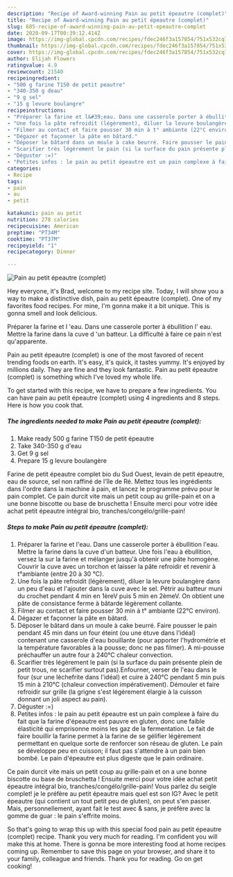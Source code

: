 ```yaml
---
description: "Recipe of Award-winning Pain au petit épeautre (complet)"
title: "Recipe of Award-winning Pain au petit épeautre (complet)"
slug: 685-recipe-of-award-winning-pain-au-petit-epeautre-complet
date: 2020-09-17T00:39:12.414Z
image: https://img-global.cpcdn.com/recipes/fdec246f3a157854/751x532cq70/pain-au-petit-epeautre-complet-photo-principale-de-la-recette.jpg
thumbnail: https://img-global.cpcdn.com/recipes/fdec246f3a157854/751x532cq70/pain-au-petit-epeautre-complet-photo-principale-de-la-recette.jpg
cover: https://img-global.cpcdn.com/recipes/fdec246f3a157854/751x532cq70/pain-au-petit-epeautre-complet-photo-principale-de-la-recette.jpg
author: Elijah Flowers
ratingvalue: 4.9
reviewcount: 21540
recipeingredient:
- "500 g farine T150 de petit peautre"
- "340-350 g deau"
- "9 g sel"
- "15 g levure boulangre"
recipeinstructions:
- "Préparer la farine et l&#39;eau. Dans une casserole porter à ébullition l&#39;eau. Mettre la farine dans la cuve d&#39;un batteur. Une fois l&#39;eau à ébullition, versez la sur la farine et mélanger jusqu&#39;à obtenir une pâte homogène. Couvrir la cuve avec un torchon et laisser la pâte refroidir et revenir à t°ambiante (entre 20 à 30 °C)."
- "Une fois la pâte refroidit (légèrement), diluer la levure boulangère dans un peu d&#39;eau et l&#39;ajouter dans la cuve avec le sel. Pétrir au batteur muni du crochet pendant 4 min en 1èreV puis 5 min en 2èmeV. On obtient une pâte de consistance ferme à bâtarde légèrement collante."
- "Filmer au contact et faire pousser 30 min à t° ambiante (22°C environ)."
- "Dégazer et façonner la pâte en bâtard."
- "Déposer le bâtard dans un moule à cake beurré. Faire pousser le pain pendant 45 min dans un four éteint (ou une étuve dans l&#39;idéal) contenant une casserole d&#39;eau bouillante (pour apporter l&#39;hydrométrie et la température favorables à la pousse; donc ne pas filmer). A mi-pousse préchauffer un autre four à 240°C chaleur convection."
- "Scarifier très légèrement le pain (si la surface du pain présente plein de petit trous, ne scarifier surtout pas).Enfourner, verser de l&#39;eau dans le four (sur une lèchefrite dans l&#39;idéal) et cuire à 240°C pendant 5 min puis 15 min à 210°C (chaleur convection impérativement). Démouler et faire refroidir sur grille (la grigne s&#39;est légèrement élargie à la cuisson donnant un joli aspect au pain)."
- "Déguster :=)"
- "Petites infos : le pain au petit épeautre est un pain complexe à faire du fait que la farine d&#39;épeautre est pauvre en gluten, donc une faible élasticité qui emprisonne moins les gaz de la fermentation. Le fait de faire bouillir la farine permet à la farine de se gélifier légèrement permettant en quelque sorte de renforcer son réseau de gluten. Le pain se développe peu en cuisson; il faut pas s&#39;attendre à un pain bien bombé. Le pain d&#39;épeautre est plus digeste que le pain ordinaire."
categories:
- Recipe
tags:
- pain
- au
- petit

katakunci: pain au petit 
nutrition: 278 calories
recipecuisine: American
preptime: "PT34M"
cooktime: "PT37M"
recipeyield: "1"
recipecategory: Dinner

---
```



![Pain au petit épeautre (complet)](https://img-global.cpcdn.com/recipes/fdec246f3a157854/751x532cq70/pain-au-petit-epeautre-complet-photo-principale-de-la-recette.jpg)

Hey everyone, it's Brad, welcome to my recipe site. Today, I will show you a way to make a distinctive dish, pain au petit épeautre (complet). One of my favorites food recipes. For mine, I'm gonna make it a bit unique. This is gonna smell and look delicious.

Préparer la farine et l &#39;eau. Dans une casserole porter à ébullition l&#39; eau. Mettre la farine dans la cuve d &#39;un batteur. La difficulté à faire ce pain n&#39;est qu&#39;apparente.

Pain au petit épeautre (complet) is one of the most favored of recent trending foods on earth. It's easy, it's quick, it tastes yummy. It's enjoyed by millions daily. They are fine and they look fantastic. Pain au petit épeautre (complet) is something which I've loved my whole life.


To get started with this recipe, we have to prepare a few ingredients. You can have pain au petit épeautre (complet) using 4 ingredients and 8 steps. Here is how you cook that.

<!--inarticleads1-->

##### The ingredients needed to make Pain au petit épeautre (complet):

1. Make ready 500 g farine T150 de petit épeautre
1. Take 340-350 g d&#39;eau
1. Get 9 g sel
1. Prepare 15 g levure boulangère


Farine de petit épeautre complet bio du Sud Ouest, levain de petit épeautre, eau de source, sel non raffiné de l&#39;île de Ré. Mettez tous les ingrédients dans l&#39;ordre dans la machine à pain, et lancez le programme prévu pour le pain complet. Ce pain durcit vite mais un petit coup au grille-pain et on a une bonne biscotte ou base de bruschetta ! Ensuite merci pour votre idée achat petit épeautre intégral bio, tranches/congélo/grille-pain! 

<!--inarticleads2-->

##### Steps to make Pain au petit épeautre (complet):

1. Préparer la farine et l&#39;eau. Dans une casserole porter à ébullition l&#39;eau. Mettre la farine dans la cuve d&#39;un batteur. Une fois l&#39;eau à ébullition, versez la sur la farine et mélanger jusqu&#39;à obtenir une pâte homogène. Couvrir la cuve avec un torchon et laisser la pâte refroidir et revenir à t°ambiante (entre 20 à 30 °C).
1. Une fois la pâte refroidit (légèrement), diluer la levure boulangère dans un peu d&#39;eau et l&#39;ajouter dans la cuve avec le sel. Pétrir au batteur muni du crochet pendant 4 min en 1èreV puis 5 min en 2èmeV. On obtient une pâte de consistance ferme à bâtarde légèrement collante.
1. Filmer au contact et faire pousser 30 min à t° ambiante (22°C environ).
1. Dégazer et façonner la pâte en bâtard.
1. Déposer le bâtard dans un moule à cake beurré. Faire pousser le pain pendant 45 min dans un four éteint (ou une étuve dans l&#39;idéal) contenant une casserole d&#39;eau bouillante (pour apporter l&#39;hydrométrie et la température favorables à la pousse; donc ne pas filmer). A mi-pousse préchauffer un autre four à 240°C chaleur convection.
1. Scarifier très légèrement le pain (si la surface du pain présente plein de petit trous, ne scarifier surtout pas).Enfourner, verser de l&#39;eau dans le four (sur une lèchefrite dans l&#39;idéal) et cuire à 240°C pendant 5 min puis 15 min à 210°C (chaleur convection impérativement). Démouler et faire refroidir sur grille (la grigne s&#39;est légèrement élargie à la cuisson donnant un joli aspect au pain).
1. Déguster :=)
1. Petites infos : le pain au petit épeautre est un pain complexe à faire du fait que la farine d&#39;épeautre est pauvre en gluten, donc une faible élasticité qui emprisonne moins les gaz de la fermentation. Le fait de faire bouillir la farine permet à la farine de se gélifier légèrement permettant en quelque sorte de renforcer son réseau de gluten. Le pain se développe peu en cuisson; il faut pas s&#39;attendre à un pain bien bombé. Le pain d&#39;épeautre est plus digeste que le pain ordinaire.


Ce pain durcit vite mais un petit coup au grille-pain et on a une bonne biscotte ou base de bruschetta ! Ensuite merci pour votre idée achat petit épeautre intégral bio, tranches/congélo/grille-pain! Vous parlez du seigle complet! je le préfère au petit épeautre mais quel est son IG? Avec le petit épeautre (qui contient un tout petit peu de gluten), on peut s&#39;en passer. Mais, personnellement, ayant fait le test avec &amp; sans, je préfère avec la gomme de guar : le pain s&#39;effrite moins. 

So that's going to wrap this up with this special food pain au petit épeautre (complet) recipe. Thank you very much for reading. I'm confident you will make this at home. There is gonna be more interesting food at home recipes coming up. Remember to save this page on your browser, and share it to your family, colleague and friends. Thank you for reading. Go on get cooking!
